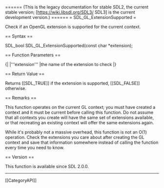 ====== (This is the legacy documentation for stable SDL2, the current stable version; [https://wiki.libsdl.org/SDL3/ SDL3] is the current development version.) ======
= SDL_GL_ExtensionSupported =

Check if an OpenGL extension is supported for the current context.

== Syntax ==

<syntaxhighlight lang='c'>
SDL_bool SDL_GL_ExtensionSupported(const char
                                   *extension);
</syntaxhighlight>

== Function Parameters ==

{|
|'''extension'''
|the name of the extension to check
|}

== Return Value ==

Returns [[SDL_TRUE]] if the extension is supported, [[SDL_FALSE]]
otherwise.

== Remarks ==

This function operates on the current GL context; you must have created a
context and it must be current before calling this function. Do not assume
that all contexts you create will have the same set of extensions
available, or that recreating an existing context will offer the same
extensions again.

While it's probably not a massive overhead, this function is not an O(1)
operation. Check the extensions you care about after creating the GL
context and save that information somewhere instead of calling the function
every time you need to know.

== Version ==

This function is available since SDL 2.0.0.

----
[[CategoryAPI]]


